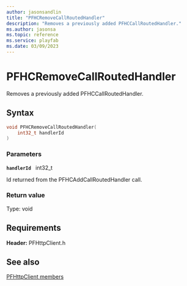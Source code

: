 ```yaml
---
author: jasonsandlin
title: "PFHCRemoveCallRoutedHandler"
description: "Removes a previously added PFHCCallRoutedHandler."
ms.author: jasonsa
ms.topic: reference
ms.service: playfab
ms.date: 03/09/2023
---
```


# PFHCRemoveCallRoutedHandler  

Removes a previously added PFHCCallRoutedHandler.  

## Syntax  
  
```cpp
void PFHCRemoveCallRoutedHandler(  
    int32_t handlerId  
)  
```  
  
### Parameters  
  
**`handlerId`** &nbsp; int32_t  
  
Id returned from the PFHCAddCallRoutedHandler call.  
  
  
### Return value
Type: void
  

  
  
## Requirements  
  
**Header:** PFHttpClient.h
  
## See also  
[PFHttpClient members](../pfhttpclient_members.md)  

  
  
